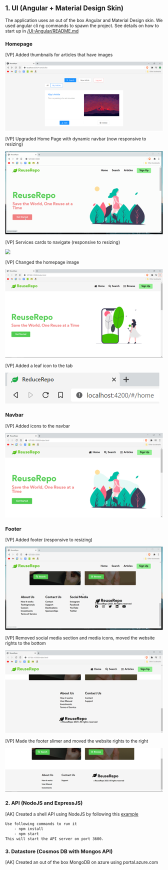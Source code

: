 ## 1. UI (Angular + Material Design Skin)
   The application uses an out of the box Angular and Material Design skin. We used angular cli ng commands to spawn the project.
   See details on how to start up in [/UI-Angular/README.md](UI-Angular/README.md)
   
   ### Homepage
   
   [VP] Added thumbnails for articles that have images
   
   ![](images/thumbnail.png) 
   
   [VP] Upgraded Home Page with dynamic navbar (now responsive to resizing)
   
   ![](images/homepage.gif)
   
   [VP] Services cards to navigate (responsive to resizing)
   
   ![](images/cards.gif)
   
   [VP] Changed the homepage image
   
   ![](images/homepage3.0.png)
   
   [VP] Added a leaf icon to the tab
   
   ![](images/icon.png)
   
   ### Navbar
   
   [VP] Added icons to the navbar
   
   ![](images/homepage2.0.png)
   
   ### Footer
   
   [VP] Added footer (responsive to resizing)
   
   ![](images/footers.gif)
   
   [VP] Removed social media section and media icons, moved the website rights to the bottom
   
   ![](images/footer2.0.png)
   
   [VP] Made the footer slimer and moved the website rights to the right
   
   ![](images/footer3.0.png)
   

### 2. API (NodeJS and ExpressJS)
   [AK] Created a shell API using NodeJS by following this [example](https://www.toptal.com/nodejs/secure-rest-api-in-nodejs)  
   
    Use following commands to run it  
        - npm install  
        - npm start  
    This will start the API server on port 3600. 
 
### 3. Datastore (Cosmos DB with Mongos API)
   [AK] Created an out of the box MongoDB on azure using portal.azure.com
